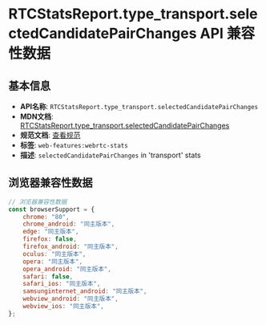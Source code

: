# RTCStatsReport.type_transport.selectedCandidatePairChanges API 兼容性数据

## 基本信息

- **API名称**: `RTCStatsReport.type_transport.selectedCandidatePairChanges`
- **MDN文档**: [RTCStatsReport.type_transport.selectedCandidatePairChanges](https://developer.mozilla.org/docs/Web/API/RTCTransportStats/selectedCandidatePairChanges)
- **规范文档**: [查看规范](https://w3c.github.io/webrtc-stats/#dom-rtctransportstats-selectedcandidatepairchanges)
- **标签**: `web-features:webrtc-stats`
- **描述**: `selectedCandidatePairChanges` in 'transport' stats

## 浏览器兼容性数据

```javascript
// 浏览器兼容性数据
const browserSupport = {
    chrome: "80",
    chrome_android: "同主版本",
    edge: "同主版本",
    firefox: false,
    firefox_android: "同主版本",
    oculus: "同主版本",
    opera: "同主版本",
    opera_android: "同主版本",
    safari: false,
    safari_ios: "同主版本",
    samsunginternet_android: "同主版本",
    webview_android: "同主版本",
    webview_ios: "同主版本",
};

```

